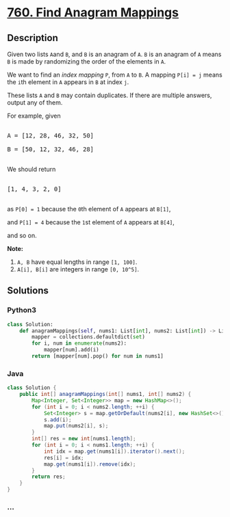 # [760. Find Anagram Mappings](https://leetcode.com/problems/find-anagram-mappings)



## Description

<p>

Given two lists <code>A</code>and <code>B</code>, and <code>B</code> is an anagram of <code>A</code>. <code>B</code> is an anagram of <code>A</code> means <code>B</code> is made by randomizing the order of the elements in <code>A</code>.

</p><p>

We want to find an <i>index mapping</i> <code>P</code>, from <code>A</code> to <code>B</code>. A mapping <code>P[i] = j</code> means the <code>i</code>th element in <code>A</code> appears in <code>B</code> at index <code>j</code>.

</p><p>

These lists <code>A</code> and <code>B</code> may contain duplicates.  If there are multiple answers, output any of them.

</p>



<p>

For example, given

<pre>

A = [12, 28, 46, 32, 50]

B = [50, 12, 32, 46, 28]

</pre>

</p>

We should return

<pre>

[1, 4, 3, 2, 0]

</pre>

as <code>P[0] = 1</code> because the <code>0</code>th element of <code>A</code> appears at <code>B[1]</code>,

and <code>P[1] = 4</code> because the <code>1</code>st element of <code>A</code> appears at <code>B[4]</code>,

and so on.

</p>



<p><b>Note:</b><ol>

<li><code>A, B</code> have equal lengths in range <code>[1, 100]</code>.</li>

<li><code>A[i], B[i]</code> are integers in range <code>[0, 10^5]</code>.</li>

</ol></p>

## Solutions

<!-- tabs:start -->

### **Python3**

```python
class Solution:
    def anagramMappings(self, nums1: List[int], nums2: List[int]) -> List[int]:
        mapper = collections.defaultdict(set)
        for i, num in enumerate(nums2):
            mapper[num].add(i)
        return [mapper[num].pop() for num in nums1]
```

### **Java**

```java
class Solution {
    public int[] anagramMappings(int[] nums1, int[] nums2) {
        Map<Integer, Set<Integer>> map = new HashMap<>();
        for (int i = 0; i < nums2.length; ++i) {
            Set<Integer> s = map.getOrDefault(nums2[i], new HashSet<>());
            s.add(i);
            map.put(nums2[i], s);
        }
        int[] res = new int[nums1.length];
        for (int i = 0; i < nums1.length; ++i) {
            int idx = map.get(nums1[i]).iterator().next();
            res[i] = idx;
            map.get(nums1[i]).remove(idx);
        }
        return res;
    }
}
```

### **...**

```

```

<!-- tabs:end -->
